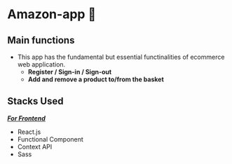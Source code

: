 # Amazon-app 🚀

## Main functions
- This app has the fundamental but essential functinalities of ecommerce web application. 
  - **Register / Sign-in / Sign-out**
  - **Add and remove a product to/from the basket**

## Stacks Used
<ins>***For Frontend***</ins>
- React.js
- Functional Component
- Context API
- Sass
